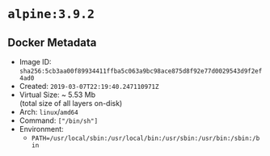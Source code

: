 # `alpine:3.9.2`

## Docker Metadata

- Image ID: `sha256:5cb3aa00f89934411ffba5c063a9bc98ace875d8f92e77d0029543d9f2ef4ad0`
- Created: `2019-03-07T22:19:40.247110971Z`
- Virtual Size: ~ 5.53 Mb  
  (total size of all layers on-disk)
- Arch: `linux`/`amd64`
- Command: `["/bin/sh"]`
- Environment:
  - `PATH=/usr/local/sbin:/usr/local/bin:/usr/sbin:/usr/bin:/sbin:/bin`
